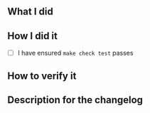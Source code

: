 <!--
Please make sure you've read and understood our contributing guidelines;
https://github.com/humanlayer/humanlayer/blob/master/CONTRIBUTING.md

If this is a bug fix, make sure your description includes "fixes #xxxx", or
"closes #xxxx"

Please provide the following information:

-->

## What I did

<!--
A succint description of the user-facing changes, at most 2-3 bullet points.
Less about the code changes that happened, more about the outcomes this work drives
-->

## How I did it

<!--
Describe the work you did, tests you ran, changes you made, etc
-->

- [ ] I have ensured `make check test` passes

## How to verify it

<!--
Describe how to test this, which examples to run to verify it, or anything
else that would be helpful to folks exploring this work
-->

## Description for the changelog

<!--
Write a short (one line) summary that describes the changes in this
pull request for inclusion in the changelog:
-->

<!--
**- A picture of a cute animal (not mandatory but encouraged)**

-->
